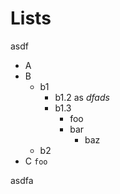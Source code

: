 # Lists

asdf

- A
- B
    - b1
        - b1.2
            as *dfads*
        - b1.3
            - foo
            - bar
                - baz
    - b2
- C `foo`

asdfa

